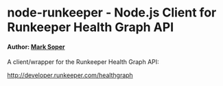 

node-runkeeper - Node.js Client for Runkeeper Health Graph API
==============================================================

#### Author: [Mark Soper](masoper@gmail.com)

A client/wrapper for the Runkeeper Health Graph API:

http://developer.runkeeper.com/healthgraph

